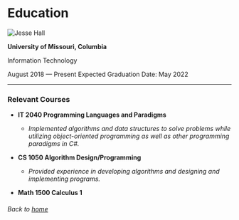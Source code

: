 # Education

![Jesse Hall](https://media.glassdoor.com/l/3f/fd/8f/1c/jesse-hall.jpg)


 __University of Missouri, Columbia__
 
 Information Technology

August 2018 — Present
Expected Graduation Date: May 2022

___

### __Relevant Courses__

* __IT 2040 Programming Languages and Paradigms__

    * *Implemented algorithms and data structures to solve problems while utilizing object-oriented
programming as well as other programming paradigms in C#.*

* __CS 1050 Algorithm Design/Programming__

    * *Provided experience in developing algorithms and designing and implementing programs.*

* __Math 1500 Calculus 1__








###### Back to [home](./README.md)